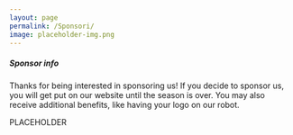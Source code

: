 ```yaml
---
layout: page
permalink: /Sponsori/
image: placeholder-img.png
---
```

##### Sponsor info
Thanks for being interested in sponsoring us! If you decide to sponsor us, you will get put on our website until the season is over. You may also receive additional benefits, like having your logo on our robot.

PLACEHOLDER